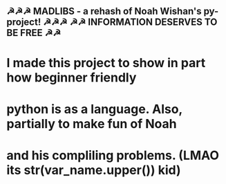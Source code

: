 ☭☭☭ MADLIBS - a rehash of Noah Wishan's py-project! ☭☭☭
         ☭☭ INFORMATION DESERVES TO BE FREE ☭☭  
-------------------------------------------------------------
# I made this project to show in part how beginner friendly
# python is as a language. Also, partially to make fun of Noah
# and his compliling problems. (LMAO its str(var_name.upper()) kid)